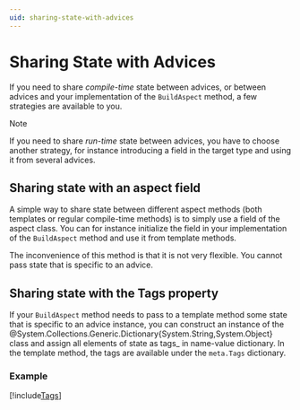 ```yaml
---
uid: sharing-state-with-advices
---
```


# Sharing State with Advices

If you need to share _compile-time_ state between advices, or between advices and your implementation of the `BuildAspect` method, a few strategies are available to you.

> [!NOTE]
> If you need to share _run-time_ state between advices, you have to choose another strategy, for instance introducing a field in the target type and using it from several advices.

## Sharing state with an aspect field

A simple way to share state between different aspect methods (both templates or regular compile-time methods) is to simply use a field of the aspect class. You can for instance initialize the field in your implementation of the `BuildAspect` method and use it from template methods.

The inconvenience of this method is that it is not very flexible. You cannot pass state that is specific to an advice.

## Sharing state with the Tags property

If your `BuildAspect` method needs to pass to a template method some state that is specific to an advice instance, you can construct an instance of the @System.Collections.Generic.Dictionary{System.String,System.Object} class and assign all elements of state as tags_ in name-value dictionary. In the template method, the tags are available under the `meta.Tags` dictionary.

### Example

[!include[Tags](../../../code/Caravela.Documentation.SampleCode.AspectFramework/Tags.cs)]